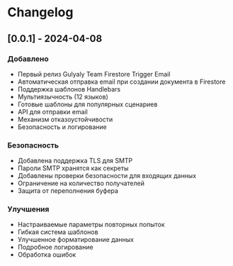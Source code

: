# Changelog

## [0.0.1] - 2024-04-08

### Добавлено
- Первый релиз Gulyaly Team Firestore Trigger Email
- Автоматическая отправка email при создании документа в Firestore
- Поддержка шаблонов Handlebars
- Мультиязычность (12 языков)
- Готовые шаблоны для популярных сценариев
- API для отправки email
- Механизм отказоустойчивости
- Безопасность и логирование

### Безопасность
- Добавлена поддержка TLS для SMTP
- Пароли SMTP хранятся как секреты
- Добавлены проверки безопасности для входящих данных
- Ограничение на количество получателей
- Защита от переполнения буфера

### Улучшения
- Настраиваемые параметры повторных попыток
- Гибкая система шаблонов
- Улучшенное форматирование данных
- Подробное логирование
- Обработка ошибок 